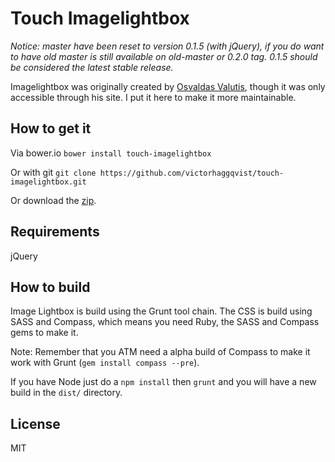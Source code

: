 # Touch Imagelightbox

*Notice: master have been reset to version 0.1.5 (with jQuery), if you do want to have old master is still available on old-master or 0.2.0 tag. 0.1.5 should be considered the latest stable release.*

Imagelightbox was originally created by [Osvaldas Valutis](http://osvaldas.info/image-lightbox-responsive-touch-friendly), though it was only accessible through his site. I put it here to make it more maintainable.

## How to get it
Via bower.io `bower install touch-imagelightbox`

Or with git `git clone https://github.com/victorhaggqvist/touch-imagelightbox.git`

Or download the [zip](https://github.com/victorhaggqvist/touch-imagelightbox/archive/master.zip).

## Requirements
jQuery

## How to build
Image Lightbox is build using the Grunt tool chain. The CSS is build using SASS and Compass, which means you need Ruby, the SASS and Compass gems to make it.

Note: Remember that you ATM need a alpha build of Compass to make it work with Grunt (`gem install compass --pre`).

If you have Node just do a `npm install` then `grunt` and you will have a new build in the `dist/` directory.

## License
MIT
